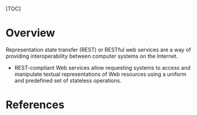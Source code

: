 [TOC]

# Overview

Representation state transfer (REST) or RESTful web services are a way
of providing interoperability between computer systems on the Internet.
- REST-compliant Web services allow requesting systems to access and
  manipulate textual representations of Web resources using a uniform
  and predefined set of stateless operations.

# References

[wiki]: https://en.wikipedia.org/wiki/Representational_state_transfer
